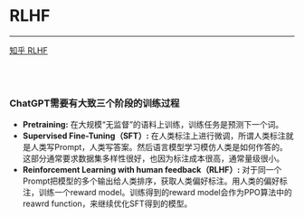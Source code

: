 # RLHF

---

[知乎 RLHF](https://zhuanlan.zhihu.com/p/657490625)


<br>
<br>

### ChatGPT需要有大致三个阶段的训练过程

- **Pretraining:** 在大规模“无监督”的语料上训练，训练任务是预测下一个词。
- **Supervised Fine-Tuning（SFT）:** 在人类标注上进行微调，所谓人类标注就是人类写Prompt，人类写答案。然后语言模型学习模仿人类是如何作答的。这部分通常要求数据集多样性很好，也因为标注成本很高，通常量级很小。
- **Reinforcement Learning with human feedback（RLHF）:** 对于同一个Prompt把模型的多个输出给人类排序，获取人类偏好标注。用人类的偏好标注，训练一个reward model。训练得到的reward model会作为PPO算法中的reawrd function，来继续优化SFT得到的模型。